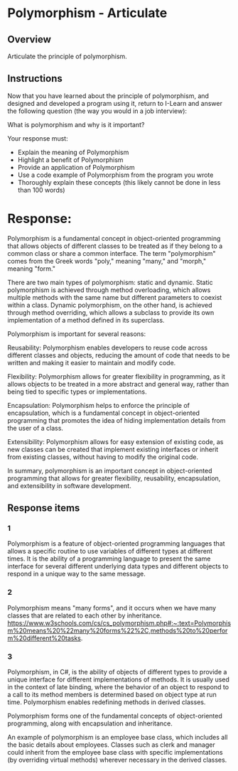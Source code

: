 # Polymorphism - Articulate

## Overview
Articulate the principle of polymorphism.

## Instructions
Now that you have learned about the principle of polymorphism, and designed and developed a program using it, return to I-Learn and answer the following question (the way you would in a job interview):

What is polymorphism and why is it important?

Your response must:

- Explain the meaning of Polymorphism
- Highlight a benefit of Polymorphism
- Provide an application of Polymorphism
- Use a code example of Polymorphism from the program you wrote
- Thoroughly explain these concepts (this likely cannot be done in less than 100 words)


# Response:

Polymorphism is a fundamental concept in object-oriented programming that allows objects of different classes to be treated as if they belong to a common class or share a common interface. The term "polymorphism" comes from the Greek words "poly," meaning "many," and "morph," meaning "form."

There are two main types of polymorphism: static and dynamic. Static polymorphism is achieved through method overloading, which allows multiple methods with the same name but different parameters to coexist within a class. Dynamic polymorphism, on the other hand, is achieved through method overriding, which allows a subclass to provide its own implementation of a method defined in its superclass.

Polymorphism is important for several reasons:

Reusability: Polymorphism enables developers to reuse code across different classes and objects, reducing the amount of code that needs to be written and making it easier to maintain and modify code.

Flexibility: Polymorphism allows for greater flexibility in programming, as it allows objects to be treated in a more abstract and general way, rather than being tied to specific types or implementations.

Encapsulation: Polymorphism helps to enforce the principle of encapsulation, which is a fundamental concept in object-oriented programming that promotes the idea of hiding implementation details from the user of a class.

Extensibility: Polymorphism allows for easy extension of existing code, as new classes can be created that implement existing interfaces or inherit from existing classes, without having to modify the original code.

In summary, polymorphism is an important concept in object-oriented programming that allows for greater flexibility, reusability, encapsulation, and extensibility in software development.

## Response items

### 1
Polymorphism is a feature of object-oriented programming languages that allows a specific routine to use variables of different types at different times. It is the ability of a programming language to present the same interface for several different underlying data types and different objects to respond in a unique way to the same message.

### 2
Polymorphism means "many forms", and it occurs when we have many classes that are related to each other by inheritance.
https://www.w3schools.com/cs/cs_polymorphism.php#:~:text=Polymorphism%20means%20%22many%20forms%22%2C,methods%20to%20perform%20different%20tasks.

### 3
Polymorphism, in C#, is the ability of objects of different types to provide a unique interface for different implementations of methods. It is usually used in the context of late binding, where the behavior of an object to respond to a call to its method members is determined based on object type at run time. Polymorphism enables redefining methods in derived classes.

Polymorphism forms one of the fundamental concepts of object-oriented programming, along with encapsulation and inheritance.

An example of polymorphism is an employee base class, which includes all the basic details about employees. Classes such as clerk and manager could inherit from the employee base class with specific implementations (by overriding virtual methods) wherever necessary in the derived classes.

